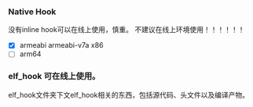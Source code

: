 ### Native Hook

没有inline hook可以在线上使用，慎重。
不建议在线上环境使用！！！！！！

- [x] armeabi armeabi-v7a x86
- [ ] arm64

### elf_hook 可在线上使用。

elf_hook文件夹下文elf\_hook相关的东西，包括源代码、头文件以及编译产物。